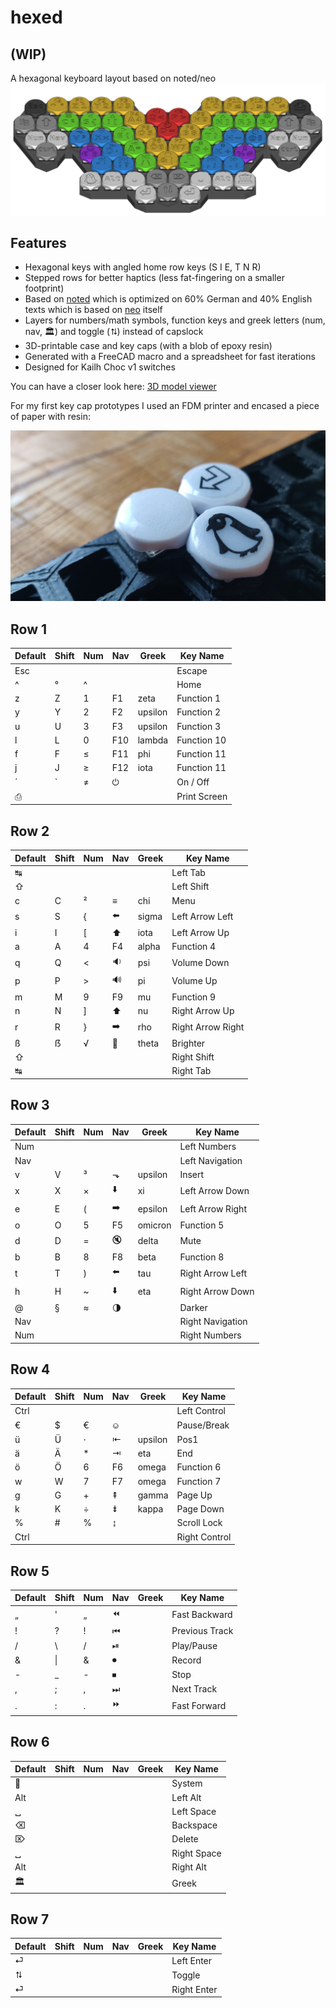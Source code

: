 # hexed
## (WIP)
A hexagonal keyboard layout based on noted/neo
![hexed layout overview](hexed2.png?raw=true)
## Features
- Hexagonal keys with angled home row keys (S I E, T N R)
- Stepped rows for better haptics (less fat-fingering on a smaller footprint)
- Based on [noted](https://dariogoetz.github.io/noted-layout/) which is optimized on 60% German and 40% English texts which is based on [neo](https://www.neo-layout.org/) itself
- Layers for numbers/math symbols, function keys and greek letters (num, nav, 🏛️) and toggle (⮁) instead of capslock
- 3D-printable case and key caps (with a blob of epoxy resin)
- Generated with a FreeCAD macro and a spreadsheet for fast iterations
- Designed for Kailh Choc v1 switches


You can have a closer look here: [3D model viewer](hexed.html)

For my first key cap prototypes I used an FDM printer and encased a piece of paper with resin:

![hexed layout overview](hexed3.jpg?raw=true)

## Row 1

|Default|Shift|Num|Nav|Greek  |Key Name         |
|-------|-----|---|---|-------|-----------------|
|Esc    |     |   |   |       |Escape           |
|^      |°    |^  |   |       |Home             |
|z      |Z    |1  |F1 |zeta   |Function 1       |
|y      |Y    |2  |F2 |upsilon|Function 2       |
|u      |U    |3  |F3 |upsilon|Function 3       |
|l      |L    |0  |F10|lambda |Function 10      |
|f      |F    |≤  |F11|phi    |Function 11      |
|j      |J    |≥  |F12|iota   |Function 11      |
|´      |`    |≠  |⏻  |       |On / Off         |
|⎙      |     |   |   |       |Print Screen     |

## Row 2

|Default|Shift|Num|Nav|Greek  |Key Name         |
|-------|-----|---|---|-------|-----------------|
|↹      |     |   |   |       |Left Tab         |
|⇧      |     |   |   |       |Left Shift       |
|c      |C    |²  |≡  |chi    |Menu             |
|s      |S    |{  |⬅️ |sigma  |Left Arrow Left  |
|i      |I    |[  |⬆️ |iota   |Left Arrow Up    |
|a      |A    |4  |F4 |alpha  |Function 4       |
|q      |Q    |<  |🔉 |psi    |Volume Down      |
|p      |P    |>  |🔊 |pi     |Volume Up        |
|m      |M    |9  |F9 |mu     |Function 9       |
|n      |N    |]  |⬆️ |nu     |Right Arrow Up   |
|r      |R    |}  |➡️ |rho    |Right Arrow Right|
|ß      |ẞ    |√  |🔆 |theta  |Brighter         |
|⇧      |     |   |   |       |Right Shift      |
|↹      |     |   |   |       |Right Tab        |

## Row 3

|Default|Shift|Num|Nav|Greek  |Key Name         |
|-------|-----|---|---|-------|-----------------|
|Num    |     |   |   |       |Left Numbers     |
|Nav    |     |   |   |       |Left Navigation  |
|v      |V    |³  |⬎  |upsilon|Insert           |
|x      |X    |×  |⬇️ |xi     |Left Arrow Down  |
|e      |E    |(  |➡️ |epsilon|Left Arrow Right |
|o      |O    |5  |F5 |omicron|Function 5       |
|d      |D    |=  |🔇 |delta  |Mute             |
|b      |B    |8  |F8 |beta   |Function 8       |
|t      |T    |)  |⬅️ |tau    |Right Arrow Left |
|h      |H    |~  |⬇️ |eta    |Right Arrow Down |
|@      |§    |≈  |🌗 |       |Darker           |
|Nav    |     |   |   |       |Right Navigation |
|Num    |     |   |   |       |Right Numbers    |

## Row 4

|Default|Shift|Num|Nav|Greek  |Key Name         |
|-------|-----|---|---|-------|-----------------|
|Ctrl   |     |   |   |       |Left Control     |
|€      |$    |€  |⎉  |       |Pause/Break      |
|ü      |Ü    |⋅  |⇤  |upsilon|Pos1             |
|ä      |Ä    |*  |⇥  |eta    |End              |
|ö      |Ö    |6  |F6 |omega  |Function 6       |
|w      |W    |7  |F7 |omega  |Function 7       |
|g      |G    |+  |⇞  |gamma  |Page Up          |
|k      |K    |÷  |⇟  |kappa  |Page Down        |
|%      |#    |%  |↨  |       |Scroll Lock      |
|Ctrl   |     |   |   |       |Right Control    |

## Row 5

|Default|Shift|Num|Nav|Greek  |Key Name         |
|-------|-----|---|---|-------|-----------------|
|„      |'    |„  |⏪  |       |Fast Backward    |
|!      |?    |!  |⏮  |       |Previous Track   |
|/      |\    |/  |⏯  |       |Play/Pause       |
|&      |&#124;|& |⏺  |       |Record           |
|-      |_    |-  |⏹  |       |Stop             |
|,      |;    |,  |⏭  |       |Next Track       |
|.      |:    |.  |⏩  |       |Fast Forward     |

## Row 6

|Default|Shift|Num|Nav|Greek  |Key Name  |
|-------|-----|---|---|-------|-----------------|
|🐧     |     |   |   |       |System           |
|Alt    |     |   |   |       |Left Alt         |
|␣      |     |   |   |       |Left Space       |
|⌫      |     |   |   |       |Backspace        |
|⌦      |     |   |   |       |Delete           |
|␣      |     |   |   |       |Right Space      |
|Alt    |     |   |   |       |Right Alt        |
|🏛     |     |   |   |       |Greek            |

## Row 7

|Default|Shift|Num|Nav|Greek  |Key Name         |
|-------|-----|---|---|-------|-----------------|
|⏎      |     |   |   |       |Left Enter       |
|⮁      |     |   |   |       |Toggle           |
|⏎      |     |   |   |       |Right Enter      |




